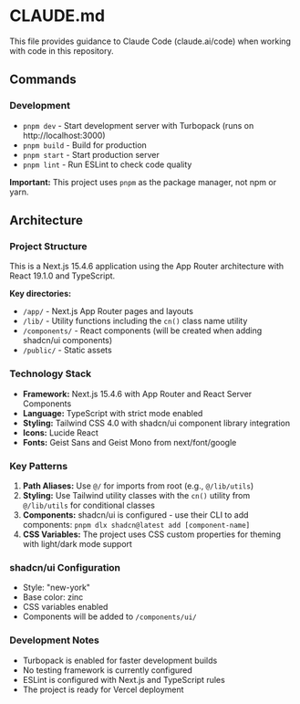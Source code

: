 # CLAUDE.md

This file provides guidance to Claude Code (claude.ai/code) when working with code in this repository.

## Commands

### Development
- `pnpm dev` - Start development server with Turbopack (runs on http://localhost:3000)
- `pnpm build` - Build for production
- `pnpm start` - Start production server
- `pnpm lint` - Run ESLint to check code quality

**Important:** This project uses `pnpm` as the package manager, not npm or yarn.

## Architecture

### Project Structure
This is a Next.js 15.4.6 application using the App Router architecture with React 19.1.0 and TypeScript.

**Key directories:**
- `/app/` - Next.js App Router pages and layouts
- `/lib/` - Utility functions including the `cn()` class name utility
- `/components/` - React components (will be created when adding shadcn/ui components)
- `/public/` - Static assets

### Technology Stack
- **Framework:** Next.js 15.4.6 with App Router and React Server Components
- **Language:** TypeScript with strict mode enabled
- **Styling:** Tailwind CSS 4.0 with shadcn/ui component library integration
- **Icons:** Lucide React
- **Fonts:** Geist Sans and Geist Mono from next/font/google

### Key Patterns
1. **Path Aliases:** Use `@/` for imports from root (e.g., `@/lib/utils`)
2. **Styling:** Use Tailwind utility classes with the `cn()` utility from `@/lib/utils` for conditional classes
3. **Components:** shadcn/ui is configured - use their CLI to add components: `pnpm dlx shadcn@latest add [component-name]`
4. **CSS Variables:** The project uses CSS custom properties for theming with light/dark mode support

### shadcn/ui Configuration
- Style: "new-york"
- Base color: zinc
- CSS variables enabled
- Components will be added to `/components/ui/`

### Development Notes
- Turbopack is enabled for faster development builds
- No testing framework is currently configured
- ESLint is configured with Next.js and TypeScript rules
- The project is ready for Vercel deployment